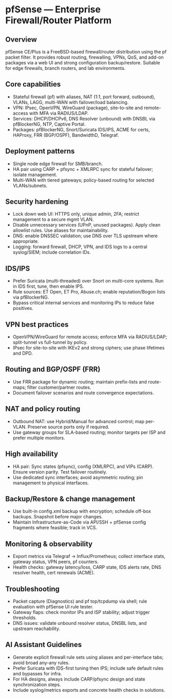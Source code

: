 # pfSense — Enterprise Firewall/Router Platform

## Overview
pfSense CE/Plus is a FreeBSD-based firewall/router distribution using the pf packet filter. It provides robust routing, firewalling, VPNs, QoS, and add-on packages via a web UI and strong configuration backup/restore. Suitable for edge firewalls, branch routers, and lab environments.

## Core capabilities
- Stateful firewall (pf) with aliases, NAT (1:1, port forward, outbound), VLANs, LAGG, multi-WAN with failover/load balancing.
- VPN: IPsec, OpenVPN, WireGuard (package), site-to-site and remote-access with MFA via RADIUS/LDAP.
- Services: DHCP/DHCPv6, DNS Resolver (unbound) with DNSBL via pfBlockerNG, NTP, Captive Portal.
- Packages: pfBlockerNG, Snort/Suricata IDS/IPS, ACME for certs, HAProxy, FRR (BGP/OSPF), BandwidthD, Telegraf.

## Deployment patterns
- Single node edge firewall for SMB/branch.
- HA pair using CARP + pfsync + XMLRPC sync for stateful failover; isolate management.
- Multi-WAN with tiered gateways; policy-based routing for selected VLANs/subnets.

## Security hardening
- Lock down web UI: HTTPS only, unique admin, 2FA; restrict management to a secure mgmt VLAN.
- Disable unnecessary services (UPnP, unused packages). Apply clean allowlist rules. Use aliases for maintainability.
- DNS: enable DNSSEC validation; use DNS over TLS upstream where appropriate.
- Logging: forward firewall, DHCP, VPN, and IDS logs to a central syslog/SIEM; include correlation IDs.

## IDS/IPS
- Prefer Suricata (multi-threaded) over Snort on multi-core systems. Run in IDS first, tune, then enable IPS.
- Rule sources: ET Open, ET Pro, Abuse.ch; enable reputation/Bogon lists via pfBlockerNG.
- Bypass critical internal services and monitoring IPs to reduce false positives.

## VPN best practices
- OpenVPN/WireGuard for remote access; enforce MFA via RADIUS/LDAP; split-tunnel vs full-tunnel by policy.
- IPsec for site-to-site with IKEv2 and strong ciphers; use phase lifetimes and DPD.

## Routing and BGP/OSPF (FRR)
- Use FRR package for dynamic routing; maintain prefix-lists and route-maps; filter customer/partner routes.
- Document failover scenarios and route convergence expectations.

## NAT and policy routing
- Outbound NAT: use Hybrid/Manual for advanced control; map per-VLAN. Preserve source ports only if required.
- Use gateway groups for SLA-based routing; monitor targets per ISP and prefer multiple monitors.

## High availability
- HA pair: Sync states (pfsync), config (XMLRPC), and VIPs (CARP). Ensure version parity. Test failover routinely.
- Use dedicated sync interfaces; avoid asymmetric routing; pin management to physical interfaces.

## Backup/Restore & change management
- Use built-in config.xml backup with encryption; schedule off-box backups. Snapshot before major changes.
- Maintain Infrastructure-as-Code via API/SSH + pfSense config fragments where feasible; track in VCS.

## Monitoring & observability
- Export metrics via Telegraf → Influx/Prometheus; collect interface stats, gateway status, VPN peers, pf counters.
- Health checks: gateway latency/loss, CARP state, IDS alerts rate, DNS resolver health, cert renewals (ACME).

## Troubleshooting
- Packet capture (Diagnostics) and pf top/tcpdump via shell; rule evaluation with pfSense UI rule tester.
- Gateway flaps: check monitor IPs and ISP stability; adjust trigger thresholds.
- DNS issues: validate unbound resolver status, DNSBL lists, and upstream reachability.

## AI Assistant Guidelines
- Generate explicit firewall rule sets using aliases and per-interface tabs; avoid broad any-any rules.
- Prefer Suricata with IDS-first tuning then IPS; include safe default rules and bypasses for infra.
- For HA designs, always include CARP/pfsync design and state synchronization steps.
- Include syslog/metrics exports and concrete health checks in solutions.

